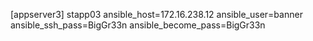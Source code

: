 [appserver3]
stapp03 ansible_host=172.16.238.12 ansible_user=banner ansible_ssh_pass=BigGr33n ansible_become_pass=BigGr33n

